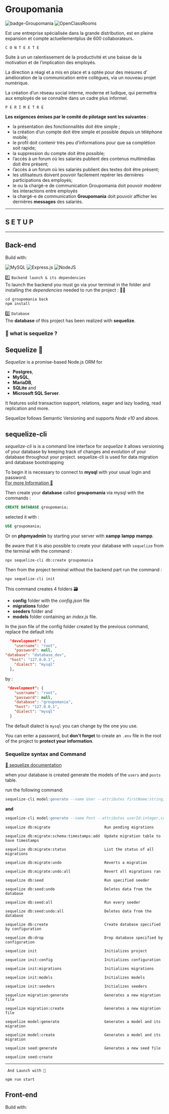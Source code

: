 # Groupomania

![badge-Groupomania](https://badgen.net/badge/Goupomania/Chat/orange) 
![OpenClassRooms](https://badgen.net/badge/Projet_7/OC/purple)

Est une entreprise spécialisée dans la grande distribution, est en pleine expansion et compte actuellementplus de 600 collaborateurs.


    C O N T E X T E
Suite à un un ralentissement de la productivité et une baisse de la motivation et de l’implication des employés. 

La direction a réagi et a mis en place et a optée pour des mesures d’
amélioration de la communication entre collègues, via un nouveau projet numérique. 

La création d’un réseau social interne, moderne et ludique, qui permettra aux employés de se connaître dans un cadre plus informel.

    P E R I M È T R E
**Les exigences émises par le comité de pilotage sont les suivantes** :

* la présentation des fonctionnalités doit être simple ;
* la création d’un compte doit être simple et possible depuis un téléphone mobile;
* le profil doit contenir très peu d’informations pour que sa complétion soit rapide;
* la suppression du compte doit être possible;
* l’accès à un forum où les salariés publient des contenus multimédias doit être présent;
* l’accès à un forum où les salariés publient des textes doit être présent;
* les utilisateurs doivent pouvoir facilement repérer les dernières participations des employés;
* le ou la chargé-e de communication Groupomania doit pouvoir modérer les interactions entre
employés 
* la chargé-e de communication **Groupomania** doit pouvoir afficher les dernières **messages** des salariés.
---

## S E T U P
---
## **Back-end**  

Build with:  

![MySQL](https://img.shields.io/badge/mysql-%2300f.svg?-style=for-the-badge&logo=mysql&logoColor=white) ![Express.js](https://img.shields.io/badge/express.js-%23404d59.svg?-style=for-the-badge&logo=express&logoColor=%2361DAFB) ![NodeJS](https://img.shields.io/badge/node.js-6DA55F?-style=for-the-badge&logo=node.js&logoColor=white)  

1️⃣ `Backend launch & its dependencies`  
To launch the backend you must go via your terminal in the folder and installing the *dependencies* needed to run the project : 🏃‍♂️
```node
cd groupomania back
npm install
```

2️⃣ `Database`  
The **database** of this project has been realized with **sequelize**.
### 🚨 what is sequelize ?

Sequelize 🧬
-
*Sequelize* is a promise-based Node.js ORM for 

- **Postgres**, 
- **MySQL**, 
- **MariaDB**, 
- **SQLite** and 
- **Microsoft SQL Server**. 

It features solid transaction support, relations, eager and lazy loading, read replication and more.

Sequelize follows Semantic Versioning and supports *Node v10* and above.

sequelize-cli
-

*sequelize-cli* is is a command line interface for *sequelize*
it allows versioning of your database by keeping track of changes and evolution of your database throughout your project.
sequelize-cli is used for data migration and database bootstrapping

To begin it is necessary to connect to **mysql** with your usual login and password.  
[For more Information 🤔](https://dev.mysql.com/doc/)

Then create your **database** called **groupomania** via mysql  with the commands :
```sql
CREATE DATABASE groupomania;
```
selected it with :
```sql
USE groupomania;
```

 Or on **phpmyadmin** by starting your server with **xampp** **lampp** **mampp**.

Be aware that it is also possible to create your database with `sequelize` from the terminal with the command :
```
npx sequelize-cli db:create groupomania
```

Then from the project terminal without the backend part run the command :
```sql
npx sequelize-cli init
```

This command creates 4 folders 🗃️

- **config** folder with the *config.json* file 
- **migrations** folder 
- **seeders** folder and 
- **models** folder containing an *index.js* file.


In the json file of the config folder created by the previous command, replace the default info 
```json
  "development": {
    "username": "root",
    "password": null,
"database": "database_dev",
  "host": "127.0.0.1",
    "dialect": "mysql"
  },
```
by :

```json
 "development": {
    "username": "root",
    "password": null,
    "database": "groupomania",
    "host": "127.0.0.1",
    "dialect": "mysql"
  }
```
The default dialect is `mysql` you can change by the one you use.

You can enter a password, but **don't forget** to create an `.env` file in the root of the project to **protect your information**.

### Sequelize syntax and Command 

[🧾 sequelize documentation](https://devdocs.io/sequelize~6-manual/)


when your database is created generate the models of the `users` and `posts` table. 

run the following command:

```sql
sequelize-cli model:generate --name User --attributes firstName:string, lastName:string, email:string, password:string,imageUrl:text,admin:boolean
```
**and**
```sql
sequelize-cli model:generate --name Post --attributes userId:integer,content:text,imageUrl:text
```


```
sequelize db:migrate                        Run pending migrations

sequelize db:migrate:schema:timestamps:add  Update migration table to have timestamps

sequelize db:migrate:status                 List the status of all migrations

sequelize db:migrate:undo                   Reverts a migration

sequelize db:migrate:undo:all               Revert all migrations ran

sequelize db:seed                           Run specified seeder

sequelize db:seed:undo                      Deletes data from the database

sequelize db:seed:all                       Run every seeder

sequelize db:seed:undo:all                  Deletes data from the database

sequelize db:create                         Create database specified by configuration

sequelize db:drop                           Drop database specified by configuration

sequelize init                              Initializes project

sequelize init:config                       Initializes configuration

sequelize init:migrations                   Initializes migrations

sequelize init:models                       Initializes models

sequelize init:seeders                      Initializes seeders

sequelize migration:generate                Generates a new migration file

sequelize migration:create                  Generates a new migration file

sequelize model:generate                    Generates a model and its migration

sequelize model:create                      Generates a model and its migration

sequelize seed:generate                     Generates a new seed file

sequelize seed:create      
```

___

` And Launch with 🚀`
```node
npm run start
```

## **Front-end**  

Build with:  